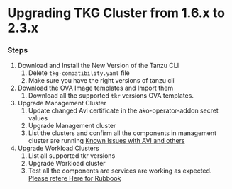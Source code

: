 # Upgrading TKG Cluster from 1.6.x to 2.3.x

### Steps
1. Download and Install the New Version of the Tanzu CLI
   1. Delete `tkg-compatibility.yaml` file
   2. Make sure you have the right versions of tanzu cli
2. Download the OVA Image templates and Import them
   1. Download all the supported `tkr` versions OVA templates.
3. Upgrade Management Cluster
   1. Update changed Avi certificate in the ako-operator-addon secret values
   2. Upgrade Management cluster
   3. List the clusters and confirm all the components in management cluster are running
   [Known Issues with AVI and others]([https://](https://docs.vmware.com/en/VMware-Tanzu-Kubernetes-Grid/2.1/tkg-deploy-mc/mgmt-release-notes.html#known-issues-upgrade))
4. Upgrade Workload Clusters
   1. List all supported tkr versions
   2. Upgrade Workload cluster
   3. Test all the components are services are working as expected.
[Please refere Here for Rubbook](./Runbook.md)
